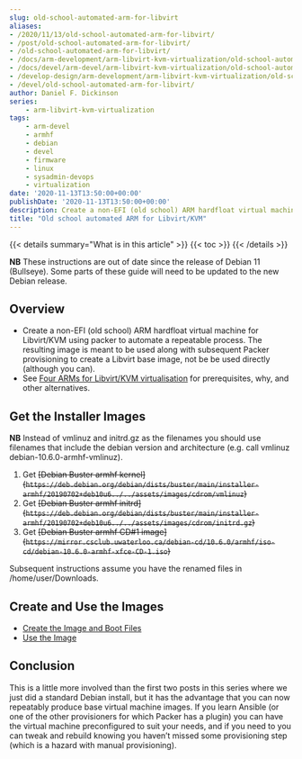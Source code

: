 ```yaml
---
slug: old-school-automated-arm-for-libvirt
aliases:
- /2020/11/13/old-school-automated-arm-for-libvirt/
- /post/old-school-automated-arm-for-libvirt/
- /old-school-automated-arm-for-libvirt/
- /docs/arm-development/arm-libvirt-kvm-virtualization/old-school-automated-arm-for-libvirt/
- /docs/devel/arm-devel/arm-libvirt-kvm-virtualization/old-school-automated-arm-for-libvirt/
- /develop-design/arm-development/arm-libvirt-kvm-virtualization/old-school-automated-arm-for-libvirt/
- /devel/old-school-automated-arm-for-libvirt/
author: Daniel F. Dickinson
series:
    - arm-libvirt-kvm-virtualization
tags:
    - arm-devel
    - armhf
    - debian
    - devel
    - firmware
    - linux
    - sysadmin-devops
    - virtualization
date: '2020-11-13T13:50:00+00:00'
publishDate: '2020-11-13T13:50:00+00:00'
description: Create a non-EFI (old school) ARM hardfloat virtual machine for Libvirt/KVM using packer to automate a repeatable process.
title: "Old school automated ARM for Libvirt/KVM"
---
```


{{< details summary="What is in this article" >}}
{{< toc >}}
{{< /details >}}

**NB** These instructions are out of date since the release of Debian 11 (Bullseye). Some parts of these guide will need to be updated to the new Debian release.

## Overview

* Create a non-EFI (old school) ARM hardfloat virtual machine for Libvirt/KVM using packer to automate a repeatable process. The resulting image is meant to be used along with subsequent Packer provisioning to create a Libvirt base image, not be be used directly (although you can).
* See [Four ARMs for Libvirt/KVM virtualisation](../_index.md) for prerequisites, why, and other alternatives.

## Get the Installer Images

**NB** Instead of vmlinuz and initrd.gz as the filenames you should use filenames that include the
debian version and architecture (e.g. call vmlinuz debian-10.6.0-armhf-vmlinuz).

1. Get ~~[Debian Buster armhf kernel]\(``https://deb.debian.org/debian/dists/buster/main/installer-armhf/20190702+deb10u6../../assets/images/cdrom/vmlinuz``)~~
2. Get ~~[Debian Buster armhf initrd]\(``https://deb.debian.org/debian/dists/buster/main/installer-armhf/20190702+deb10u6../../assets/images/cdrom/initrd.gz``)~~
3. Get ~~[Debian Buster armhf CD#1 image]\(``https://mirror.csclub.uwaterloo.ca/debian-cd/10.6.0/armhf/iso-cd/debian-10.6.0-armhf-xfce-CD-1.iso``)~~

Subsequent instructions assume you have the renamed files in /home/user/Downloads.

## Create and Use the Images

* [Create the Image and Boot Files](create-image-and-boot-files.md)
* [Use the Image](use-the-image.md)

## Conclusion

This is a little more involved than the first two posts in this series where we
just did a standard Debian install, but it has the advantage that you can now
repeatably produce base virtual machine images. If you learn Ansible (or one
of the other provisioners for which Packer has a plugin) you can have the virtual
machine preconfigured to suit your needs, and if you need to you can tweak and
rebuild knowing you haven’t missed some provisioning step (which is a hazard with
manual provisioning).
